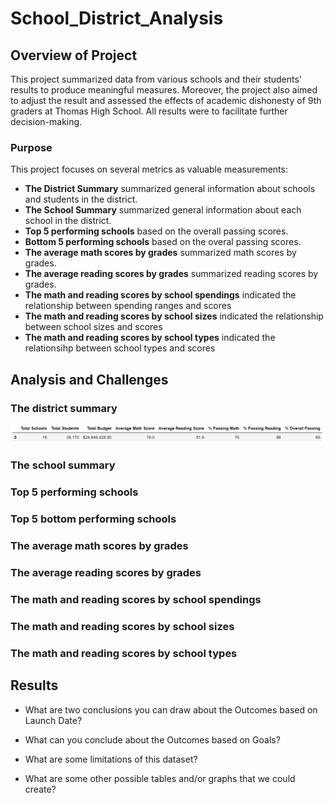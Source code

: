 # School_District_Analysis

## Overview of Project
This project summarized data from various schools and their students' results to produce meaningful measures. Moreover, the project also aimed to adjust the result and assessed the effects of academic dishonesty of 9th graders at Thomas High School. All results were to facilitate further decision-making. 
### Purpose
This project focuses on several metrics as valuable measurements:
 - **The District Summary** summarized general information about schools and students in the district.
 - **The School Summary** summarized general information about each school in the district. 
 - **Top 5 performing schools** based on the overall passing scores.
 - **Bottom 5 performing schools** based on the overal passing scores.
 - **The average math scores by grades** summarized math scores by grades. 
 - **The average reading scores by grades** summarized reading scores by grades.
 - **The math and reading scores by school spendings** indicated the relationship between spending ranges and scores
 - **The math and reading scores by school sizes** indicated the relationship between school sizes and scores
 - **The math and reading scores by school types** indicated the relationsihp between school types and scores
## Analysis and Challenges

### The district summary

![The District Summary Before Changes at Thomas High School](Resources/Screenshots_Analysis_with_9th_THS/01_District_Summary.png)


### The school summary

### Top 5 performing schools

### Top 5 bottom performing schools

### The average math scores by grades

### The average reading scores by grades

### The math and reading scores by school spendings

### The math and reading scores by school sizes

### The math and reading scores by school types

## Results

- What are two conclusions you can draw about the Outcomes based on Launch Date?

- What can you conclude about the Outcomes based on Goals?

- What are some limitations of this dataset?

- What are some other possible tables and/or graphs that we could create?
